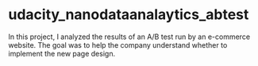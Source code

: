 # udacity_nanodataanalaytics_abtest
In this project, I analyzed the results of an A/B test run by an e-commerce website. 
The goal was to help the company understand whether to implement the new page design.
